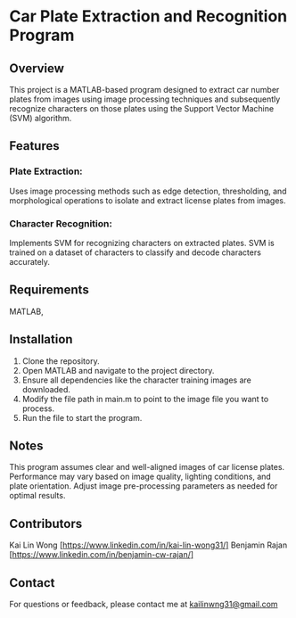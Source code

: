 # Car Plate Extraction and Recognition Program

## Overview
This project is a MATLAB-based program designed to extract car number plates from images using image processing techniques and subsequently recognize characters on those plates using the Support Vector Machine (SVM) algorithm.

## Features
### Plate Extraction: 
Uses image processing methods such as edge detection, thresholding, and morphological operations to isolate and extract license plates from images.
### Character Recognition: 
Implements SVM for recognizing characters on extracted plates. SVM is trained on a dataset of characters to classify and decode characters accurately.

## Requirements
MATLAB, 

## Installation
1. Clone the repository.
2. Open MATLAB and navigate to the project directory.
3. Ensure all dependencies like the character training images are downloaded.
4. Modify the file path in main.m to point to the image file you want to process.
5. Run the file to start the program.

## Notes
This program assumes clear and well-aligned images of car license plates.
Performance may vary based on image quality, lighting conditions, and plate orientation.
Adjust image pre-processing parameters as needed for optimal results.

## Contributors
Kai Lin Wong [https://www.linkedin.com/in/kai-lin-wong31/]
Benjamin Rajan [https://www.linkedin.com/in/benjamin-cw-rajan/]

## Contact
For questions or feedback, please contact me at kailinwng31@gmail.com
